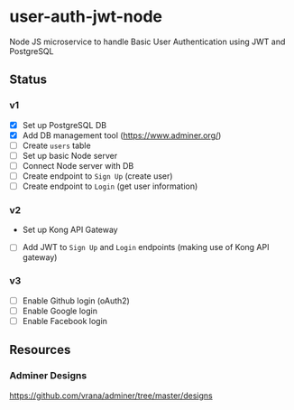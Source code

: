 # user-auth-jwt-node
Node JS microservice to handle Basic User Authentication using JWT and PostgreSQL

## Status

### v1
- [X] Set up PostgreSQL DB
- [X] Add DB management tool (https://www.adminer.org/)
- [ ] Create `users` table
- [ ] Set up basic Node server
- [ ] Connect Node server with DB
- [ ] Create endpoint to `Sign Up` (create user)
- [ ] Create endpoint to `Login` (get user information)
### v2
- Set up Kong API Gateway
- [ ] Add JWT to `Sign Up` and `Login` endpoints (making use of Kong API gateway)

### v3
- [ ] Enable Github login (oAuth2)
- [ ] Enable Google login
- [ ] Enable Facebook login

## Resources
### Adminer Designs
https://github.com/vrana/adminer/tree/master/designs
